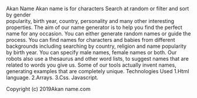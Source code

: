 Akan Name
Akan name is for characters Search at random or filter and sort by gender<br> popularity, birth year, country, personality and many other interesting properties.
The aim of our name generator is to help you find the perfect name for any occasion. You can either generate random names or guide the process. You can find names for characters and babies from different backgrounds including searching by country, religion and name popularity by birth year. You can specify male names, female names or both. Our robots also use a thesaurus and other word lists, to suggest names that are related to words you give us. Some of our tools actually invent names, generating examples that are completely unique.
 Technologies Used
 1.Html language.
 2.Arrays.
 3.Css.
 Javascript.

Copyright (c) 2019Akan name.com
